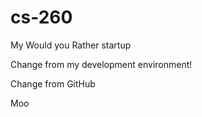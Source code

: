 # cs-260
My Would you Rather startup

Change from my development environment!

Change from GitHub

Moo